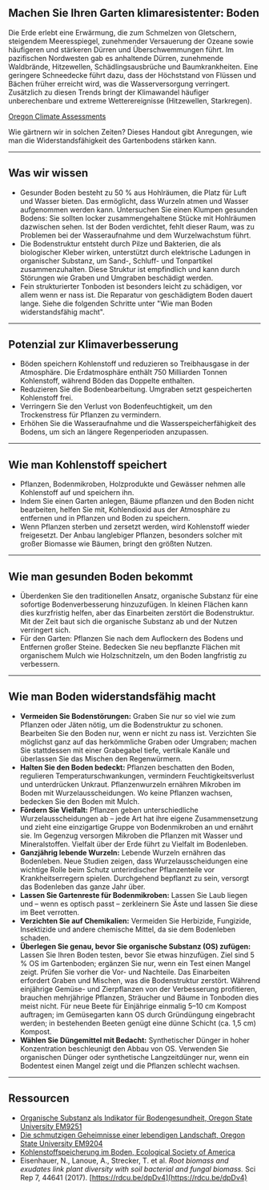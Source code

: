 ## Machen Sie Ihren Garten klimaresistenter: Boden

Die Erde erlebt eine Erwärmung, die zum Schmelzen von Gletschern, steigendem Meeresspiegel, zunehmender Versauerung der Ozeane sowie häufigeren und stärkeren Dürren und Überschwemmungen führt. Im pazifischen Nordwesten gab es anhaltende Dürren, zunehmende Waldbrände, Hitzewellen, Schädlingsausbrüche und Baumkrankheiten. Eine geringere Schneedecke führt dazu, dass der Höchststand von Flüssen und Bächen früher erreicht wird, was die Wasserversorgung verringert. Zusätzlich zu diesen Trends bringt der Klimawandel häufiger unberechenbare und extreme Wetterereignisse (Hitzewellen, Starkregen).

[Oregon Climate Assessments](https://blogs.oregonstate.edu/occri/oregon-climate-assessments/)

Wie gärtnern wir in solchen Zeiten? Dieses Handout gibt Anregungen, wie man die Widerstandsfähigkeit des Gartenbodens stärken kann.

---

## Was wir wissen

- Gesunder Boden besteht zu 50 % aus Hohlräumen, die Platz für Luft und Wasser bieten. Das ermöglicht, dass Wurzeln atmen und Wasser aufgenommen werden kann. Untersuchen Sie einen Klumpen gesunden Bodens: Sie sollten locker zusammengehaltene Stücke mit Hohlräumen dazwischen sehen. Ist der Boden verdichtet, fehlt dieser Raum, was zu Problemen bei der Wasseraufnahme und dem Wurzelwachstum führt.
- Die Bodenstruktur entsteht durch Pilze und Bakterien, die als biologischer Kleber wirken, unterstützt durch elektrische Ladungen in organischer Substanz, um Sand-, Schluff- und Tonpartikel zusammenzuhalten. Diese Struktur ist empfindlich und kann durch Störungen wie Graben und Umgraben beschädigt werden.
- Fein strukturierter Tonboden ist besonders leicht zu schädigen, vor allem wenn er nass ist. Die Reparatur von geschädigtem Boden dauert lange. Siehe die folgenden Schritte unter "Wie man Boden widerstandsfähig macht".

---

## Potenzial zur Klimaverbesserung

- Böden speichern Kohlenstoff und reduzieren so Treibhausgase in der Atmosphäre. Die Erdatmosphäre enthält 750 Milliarden Tonnen Kohlenstoff, während Böden das Doppelte enthalten.
- Reduzieren Sie die Bodenbearbeitung. Umgraben setzt gespeicherten Kohlenstoff frei.
- Verringern Sie den Verlust von Bodenfeuchtigkeit, um den Trockenstress für Pflanzen zu vermindern.
- Erhöhen Sie die Wasseraufnahme und die Wasserspeicherfähigkeit des Bodens, um sich an längere Regenperioden anzupassen.

---

## Wie man Kohlenstoff speichert

- Pflanzen, Bodenmikroben, Holzprodukte und Gewässer nehmen alle Kohlenstoff auf und speichern ihn.
- Indem Sie einen Garten anlegen, Bäume pflanzen und den Boden nicht bearbeiten, helfen Sie mit, Kohlendioxid aus der Atmosphäre zu entfernen und in Pflanzen und Boden zu speichern.
- Wenn Pflanzen sterben und zersetzt werden, wird Kohlenstoff wieder freigesetzt. Der Anbau langlebiger Pflanzen, besonders solcher mit großer Biomasse wie Bäumen, bringt den größten Nutzen.

---

## Wie man gesunden Boden bekommt

- Überdenken Sie den traditionellen Ansatz, organische Substanz für eine sofortige Bodenverbesserung hinzuzufügen. In kleinen Flächen kann dies kurzfristig helfen, aber das Einarbeiten zerstört die Bodenstruktur. Mit der Zeit baut sich die organische Substanz ab und der Nutzen verringert sich.
- Für den Garten: Pflanzen Sie nach dem Auflockern des Bodens und Entfernen großer Steine. Bedecken Sie neu bepflanzte Flächen mit organischem Mulch wie Holzschnitzeln, um den Boden langfristig zu verbessern.

---

## Wie man Boden widerstandsfähig macht

- **Vermeiden Sie Bodenstörungen:** Graben Sie nur so viel wie zum Pflanzen oder Jäten nötig, um die Bodenstruktur zu schonen. Bearbeiten Sie den Boden nur, wenn er nicht zu nass ist. Verzichten Sie möglichst ganz auf das herkömmliche Graben oder Umgraben; machen Sie stattdessen mit einer Grabegabel tiefe, vertikale Kanäle und überlassen Sie das Mischen den Regenwürmern.
- **Halten Sie den Boden bedeckt:** Pflanzen beschatten den Boden, regulieren Temperaturschwankungen, vermindern Feuchtigkeitsverlust und unterdrücken Unkraut. Pflanzenwurzeln ernähren Mikroben im Boden mit Wurzelausscheidungen. Wo keine Pflanzen wachsen, bedecken Sie den Boden mit Mulch.
- **Fördern Sie Vielfalt:** Pflanzen geben unterschiedliche Wurzelausscheidungen ab – jede Art hat ihre eigene Zusammensetzung und zieht eine einzigartige Gruppe von Bodenmikroben an und ernährt sie. Im Gegenzug versorgen Mikroben die Pflanzen mit Wasser und Mineralstoffen. Vielfalt über der Erde führt zu Vielfalt im Bodenleben.
- **Ganzjährig lebende Wurzeln:** Lebende Wurzeln ernähren das Bodenleben. Neue Studien zeigen, dass Wurzelausscheidungen eine wichtige Rolle beim Schutz unterirdischer Pflanzenteile vor Krankheitserregern spielen. Durchgehend bepflanzt zu sein, versorgt das Bodenleben das ganze Jahr über.
- **Lassen Sie Gartenreste für Bodenmikroben:** Lassen Sie Laub liegen und – wenn es optisch passt – zerkleinern Sie Äste und lassen Sie diese im Beet verrotten.
- **Verzichten Sie auf Chemikalien:** Vermeiden Sie Herbizide, Fungizide, Insektizide und andere chemische Mittel, da sie dem Bodenleben schaden.
- **Überlegen Sie genau, bevor Sie organische Substanz (OS) zufügen:** Lassen Sie Ihren Boden testen, bevor Sie etwas hinzufügen. Ziel sind 5 % OS im Gartenboden; ergänzen Sie nur, wenn ein Test einen Mangel zeigt. Prüfen Sie vorher die Vor- und Nachteile. Das Einarbeiten erfordert Graben und Mischen, was die Bodenstruktur zerstört. Während einjährige Gemüse- und Zierpflanzen von der Verbesserung profitieren, brauchen mehrjährige Pflanzen, Sträucher und Bäume in Tonboden dies meist nicht. Für neue Beete für Einjährige einmalig 5–10 cm Kompost auftragen; im Gemüsegarten kann OS durch Gründüngung eingebracht werden; in bestehenden Beeten genügt eine dünne Schicht (ca. 1,5 cm) Kompost.
- **Wählen Sie Düngemittel mit Bedacht:** Synthetischer Dünger in hoher Konzentration beschleunigt den Abbau von OS. Verwenden Sie organischen Dünger oder synthetische Langzeitdünger nur, wenn ein Bodentest einen Mangel zeigt und die Pflanzen schlecht wachsen.

---

## Ressourcen

- [Organische Substanz als Indikator für Bodengesundheit, Oregon State University EM9251](https://extension.oregonstate.edu/sites/default/files/documents/em9251.pdf)
- [Die schmutzigen Geheimnisse einer lebendigen Landschaft, Oregon State University EM9204](https://extension.oregonstate.edu/sites/default/files/2023-10/em9304-update-100223.pdf)
- [Kohlenstoffspeicherung im Boden, Ecological Society of America](https://www.esa.org/esa/wp-content/uploads/2012/12/carbonsequestrationinsoils.pdf)
- Eisenhauer, N., Lanoue, A., Strecker, T. et al. *Root biomass and exudates link plant diversity with soil bacterial and fungal biomass.* Sci Rep 7, 44641 (2017). [https://rdcu.be/dpDv4](https://rdcu.be/dpDv4)
